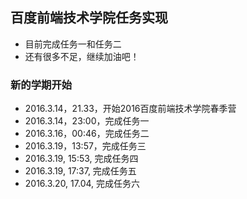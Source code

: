 ## 百度前端技术学院任务实现

- 目前完成任务一和任务二
- 还有很多不足，继续加油吧！

### 新的学期开始

- 2016.3.14，21.33，开始2016百度前端技术学院春季营
- 2016.3.14，23:00，完成任务一
- 2016.3.16，00:46，完成任务二
- 2016.3.19，13:57，完成任务三
- 2016.3.19, 15:53, 完成任务四
- 2016.3.19, 17:37, 完成任务五
- 2016.3.20, 17.04, 完成任务六
